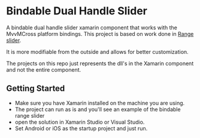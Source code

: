 # Bindable Dual Handle Slider

A bindable dual handle slider xamarin component that works with the MvvMCross platform bindings. This project is based on work done in [Range slider](https://components.xamarin.com/view/rangeslider).

It is more modifiable from the outside and allows for better customization.

The projects on this repo just represents the dll's in the Xamarin component and not the entire component.

## Getting Started

* Make sure you have Xamarin installed on the machine you are using.
* The project can run as is and you'll see an example of the bindable range slider
* open the solution in Xamarin Studio or Visual Studio.
* Set Android or iOS as the startup project and just run.
